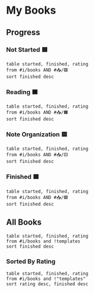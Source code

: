  # My Books
## Progress
### Not Started 🟥
```dataview
table started, finished, rating
from #i/books AND #📥/🟥
sort finished desc
```
### Reading 🟧 
```dataview
table started, finished, rating
from #i/books AND #📥/🟧 
sort finished desc
```
### Note Organization 🟨
```dataview
table started, finished, rating
from #i/books AND #📥/🟨 
sort finished desc
```
### Finished 🟩 
```dataview
table started, finished, rating
from #i/books AND #📥/🟩 
sort finished desc
```
## All Books
```dataview
table started, finished, rating
from #i/books and !templates
sort finished desc
```
### Sorted By Rating
```dataview
table started, finished, rating
from #i/books and !"templates"
sort rating desc, finished desc
```
